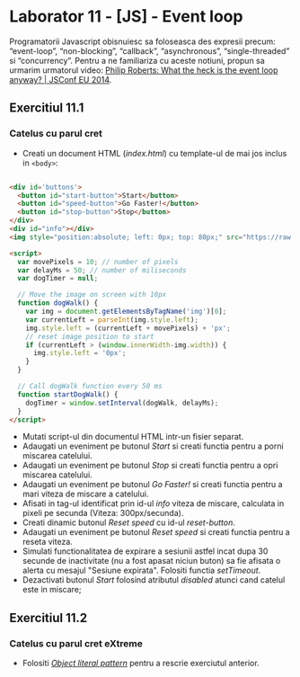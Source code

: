 # Laborator 11 - [JS] - Event loop

Programatorii Javascript obisnuiesc sa foloseasca des expresii precum: “event-loop”, “non-blocking”, “callback”, “asynchronous”, “single-threaded” si “concurrency”. Pentru a ne familiariza cu aceste notiuni, propun sa urmarim urmatorul video:
[Philip Roberts: What the heck is the event loop anyway? | JSConf EU 2014](https://www.youtube.com/watch?v=8aGhZQkoFbQ&t=420s).

## Exercitiul 11.1

### Catelus cu parul cret

* Creati un document HTML (*index.html*) cu template-ul de mai jos inclus in `<body>`:

```html

<div id='buttons'>
  <button id="start-button">Start</button>
  <button id="speed-button">Go Faster!</button>
  <button id="stop-button">Stop</button>
</div>
<div id="info"></div>
<img style="position:absolute; left: 0px; top: 80px;" src="https://raw.githubusercontent.com/WebToLearn/laborator-tehnici-web/master/doc/laborator-10/dog.gif">

<script>
  var movePixels = 10; // number of pixels
  var delayMs = 50; // number of miliseconds
  var dogTimer = null;

  // Move the image on screen with 10px
  function dogWalk() {
    var img = document.getElementsByTagName('img')[0];
    var currentLeft = parseInt(img.style.left);
    img.style.left = (currentLeft + movePixels) + 'px';
    // reset image position to start
    if (currentLeft > (window.innerWidth-img.width)) {
      img.style.left = '0px';
    }
  }

  // Call dogWalk function every 50 ms
  function startDogWalk() {
    dogTimer = window.setInterval(dogWalk, delayMs);
  }
</script>
```

* Mutati script-ul din documentul HTML intr-un fisier separat.
* Adaugati un eveniment pe butonul *Start* si creati functia pentru a porni miscarea catelului.
* Adaugati un eveniment pe butonul *Stop* si creati functia pentru a opri miscarea catelului.
* Adaugati un eveniment pe butonul *Go Faster!* si creati functia pentru a mari viteza de miscare a catelului.
* Afisati in tag-ul identificat prin id-ul *info* viteza de miscare, calculata in pixeli pe secunda (Viteza: 300px/secunda).
* Creati dinamic butonul *Reset speed* cu id-ul *reset-button*.
* Adaugati un eveniment pe butonul *Reset speed* si creati functia pentru a reseta viteza.
* Simulati functionalitatea de expirare a sesiunii astfel incat dupa 30 secunde de inactivitate (nu a fost apasat niciun buton) sa fie afisata o alerta cu mesajul "Sesiune expirata". Folositi functia *setTimeout*.
* Dezactivati butonul *Start* folosind atributul *disabled* atunci cand catelul este in miscare;

## Exercitiul 11.2

### Catelus cu parul cret eXtreme

* Folositi *[Object literal pattern](https://addyosmani.com/resources/essentialjsdesignpatterns/book/#modulepatternjavascript)* pentru a rescrie exerciutul anterior.
